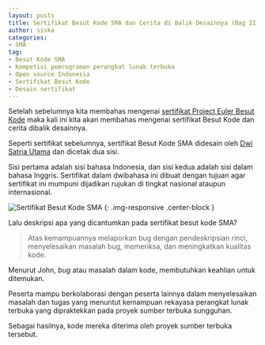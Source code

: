 ```yaml
---
layout: posts
title: Sertifikat Besut Kode SMA dan Cerita di Balik Desainnya (Bag II Habis)
author: siska
categories:
- SMA
tag:
- Besut Kode SMA
- Kompetisi pemrograman perangkat lunak terbuka
- Open source Indonesia
- Sertifikat Besut Kode 
- Desain sertifikat
---
```


Setelah sebelumnya kita membahas mengenai [sertifikat Project Euler Besut Kode](https://wikimedia-id.github.io/sma/2017/01/05/SertifikatBesutKodedanCeritaDesain.html) 
maka kali ini kita akan membahas mengenai sertifikat Besut Kode dan cerita dibalik desainnya. 

Seperti sertifikat sebelumnya, sertifikat Besut Kode SMA didesain oleh [Dwi Satria Utama](https://github.com/RioSatria) dan dicetak dua sisi. 

Sisi pertama adalah sisi bahasa Indonesia, dan sisi kedua adalah sisi dalam bahasa Inggris. Sertifikat dalam dwibahasa ini dibuat dengan tujuan agar sertifikat ini mumpuni dijadikan rujukan di tingkat nasional ataupun internasional. 

![Sertifikat Besut Kode SMA](http://wikimedia-id.github.io/besutkode/img/blog/Sertifikat%20Besut%20Kode%20SMA.png "Sertifikat Besut Kode SMA") {: .img-responsive .center-block } 

Lalu deskripsi apa yang dicantumkan pada sertifikat besut kode SMA? 

>Atas kemampuannya melaporkan bug dengan pendeskripsian rinci, menyelesaikan masalah bug, memeriksa, dan meningkatkan kualitas kode. 

Menurut John, *bug* atau masalah dalam kode, membutuhkan keahlian untuk ditemukan. 

Peserta mampu berkolaborasi dengan peserta lainnya dalam menyelesaikan masalah dan tugas yang menuntut kemampuan rekayasa perangkat lunak terbuka yang dipraktekkan pada proyek sumber terbuka sungguhan. 

Sebagai hasilnya, kode mereka diterima oleh proyek sumber terbuka tersebut. 
